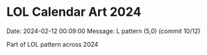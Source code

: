 # LOL Calendar Art 2024

Date: 2024-02-12 00:09:00
Message: L pattern (5,0) (commit 10/12)

Part of LOL pattern across 2024
